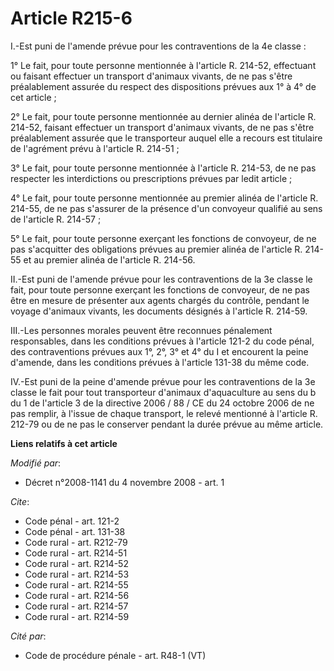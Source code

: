 # Article R215-6

I.-Est puni de l'amende prévue pour les contraventions de la 4e classe : 

1° Le fait, pour toute personne mentionnée à l'article R. 214-52, effectuant ou faisant effectuer un transport d'animaux
vivants, de ne pas s'être préalablement assurée du respect des dispositions prévues aux 1° à 4° de cet article ; 

2° Le fait, pour toute personne mentionnée au dernier alinéa de l'article R. 214-52, faisant effectuer un transport d'animaux
vivants, de ne pas s'être préalablement assurée que le transporteur auquel elle a recours est titulaire de l'agrément prévu à
l'article R. 214-51 ; 

3° Le fait, pour toute personne mentionnée à l'article R. 214-53, de ne pas respecter les interdictions ou prescriptions
prévues par ledit article ; 

4° Le fait, pour toute personne mentionnée au premier alinéa de l'article R. 214-55, de ne pas s'assurer de la présence d'un
convoyeur qualifié au sens de l'article R. 214-57 ; 

5° Le fait, pour toute personne exerçant les fonctions de convoyeur, de ne pas s'acquitter des obligations prévues au premier
alinéa de l'article R. 214-55 et au premier alinéa de l'article R. 214-56. 

II.-Est puni de l'amende prévue pour les contraventions de la 3e classe le fait, pour toute personne exerçant les fonctions
de convoyeur, de ne pas être en mesure de présenter aux agents chargés du contrôle, pendant le voyage d'animaux vivants, les
documents désignés à l'article R. 214-59. 

III.-Les personnes morales peuvent être reconnues pénalement responsables, dans les conditions prévues à l'article 121-2 du
code pénal, des contraventions prévues aux 1°, 2°, 3° et 4° du I et encourent la peine d'amende, dans les conditions prévues
à l'article 131-38 du même code. 

IV.-Est puni de la peine d'amende prévue pour les contraventions de la 3e classe le fait pour tout transporteur d'animaux
d'aquaculture au sens du b du 1 de l'article 3 de la directive 2006 / 88 / CE du 24 octobre 2006 de ne pas remplir, à l'issue
de chaque transport, le relevé mentionné à l'article R. 212-79 ou de ne pas le conserver pendant la durée prévue au même
article.

**Liens relatifs à cet article**

_Modifié par_:

  - Décret n°2008-1141 du 4 novembre 2008 - art. 1

_Cite_:

  - Code pénal - art. 121-2
  - Code pénal - art. 131-38
  - Code rural - art. R212-79
  - Code rural - art. R214-51
  - Code rural - art. R214-52
  - Code rural - art. R214-53
  - Code rural - art. R214-55
  - Code rural - art. R214-56
  - Code rural - art. R214-57
  - Code rural - art. R214-59

_Cité par_:

  - Code de procédure pénale - art. R48-1 (VT)

